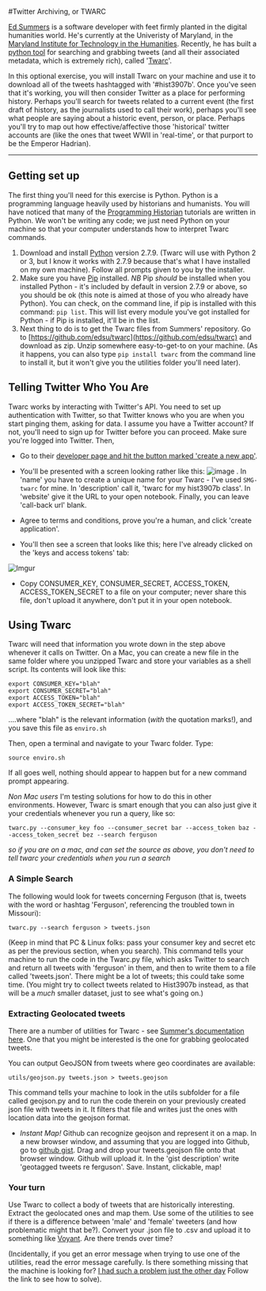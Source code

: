 #Twitter Archiving, or TWARC

[Ed Summers](http://inkdroid.org/journal/) is a software developer with feet firmly planted in the digital humanities world. He's currently at the Univeristy of Maryland, in the [Maryland Institute for Technology in the Humanities](http://mith.umd.edu/). Recently, he has built a [python tool](http://mith.umd.edu/) for searching and grabbing tweets (and all their associated metadata, which is extremely rich), called '[Twarc](https://github.com/edsu/twarc)'.

In this optional exercise, you will install Twarc on your machine and use it to download all of the tweets hashtagged with '#hist3907b'. Once you've seen that it's working, you will then consider Twitter as a place for performing history. Perhaps you'll search for tweets related to a current event (the first draft of history, as the journalists used to call their work), perhaps you'll see what people are saying about a historic event, person, or place. Perhaps you'll try to map out how effective/affective those 'historical' twitter accounts are (like the ones that tweet WWII in 'real-time', or that purport to be the Emperor Hadrian).

-----

## Getting set up

The first thing you'll need for this exercise is Python. Python is a programming language heavily used by historians and humanists. You will have noticed that many of the [Programming Historian](http://programminghistorian.org/) tutorials are written in Python. We won't be writing any code; we just need Python on your machine so that your computer understands how to interpret Twarc commands.

1. Download and install [Python](https://www.python.org/downloads/) version 2.7.9. (Twarc will use with Python 2 or 3, but I know it works with 2.7.9 because that's what I have installed on my own machine). Follow all prompts given to you by the installer.
2. Make sure you have [Pip](https://pip.pypa.io/en/latest/installing.html) installed. *NB* Pip *should* be installed when you installed Python - it's included by default in version 2.7.9 or above, so you should be ok (this note is aimed at those of you who already have Python). You can check, on the command line, if pip is installed with this command: ``` pip list ```. This will list every module you've got installed for Python - if Pip is installed, it'll be in the list.
3. Next thing to do is to get the Twarc files from Summers' repository. Go to [https://github.com/edsu/twarc](https://github.com/edsu/twarc) and download as zip. Unzip somewhere easy-to-get-to on your machine. (As it happens, you can also type `` pip install twarc `` from the command line to install it, but it won't give you the utilities folder you'll need later).

## Telling Twitter Who You Are

Twarc works by interacting with Twitter's API. You need to set up authentication with Twitter, so that Twitter knows who you are when you start pinging them, asking for data. I assume you have a Twitter account? If not, you'll need to sign up for Twitter before you can proceed. Make sure you're logged into Twitter. Then,

+ Go to their [developer page and hit the button marked 'create a new app'](https://apps.twitter.com/).

+ You'll be presented with a screen looking rather like this: ![image](https://spring.io/guides/gs/register-twitter-app/images/tw-create-app.png) . In 'name' you have to create a unique name for your Twarc - I've used ``` SMG-twarc ``` for mine. In 'description' call it, 'twarc for my hist3907b class'. In 'website' give it the URL to your open notebook. Finally, you can leave 'call-back url' blank.

+ Agree to terms and conditions, prove you're a human, and click 'create application'.

+ You'll then see a screen that looks like this; here I've already clicked on the 'keys and access tokens' tab: 

![Imgur](http://i.imgur.com/mM4hZNN.png)

+ Copy CONSUMER_KEY, CONSUMER_SECRET, ACCESS_TOKEN, ACCESS_TOKEN_SECRET to a file on your computer; never share this file, don't upload it anywhere, don't put it in your open notebook.

## Using Twarc

Twarc will need that information you wrote down in the step above whenever it calls on Twitter. On a Mac, you can create a new file in the same folder where you unzipped Twarc and store your variables as a shell script. Its contents will look like this:

```
export CONSUMER_KEY="blah"
export CONSUMER_SECRET="blah"
export ACCESS_TOKEN="blah"
export ACCESS_TOKEN_SECRET="blah"
```

....where "blah" is the relevant information (_with_ the quotation marks!), and you save this file as ```enviro.sh```

Then, open a terminal and navigate to your Twarc folder. Type:

```source enviro.sh```

If all goes well, nothing should appear to happen but for a new command prompt appearing.

*Non Mac users* I'm testing solutions for how to do this in other environments. However, Twarc is smart enough that you can also just give it your credentials whenever you run a query, like so:

`twarc.py --consumer_key foo --consumer_secret bar --access_token baz --access_token_secret bez --search ferguson`

_so if you are on a mac, and can set the source as above, you don't need to tell twarc your credentials when you run a search_

### A Simple Search

The following would look for tweets concerning Ferguson (that is, tweets with the word or hashtag 'Ferguson', referencing the troubled town in Missouri):

`twarc.py --search ferguson > tweets.json`

(Keep in mind that PC & Linux folks: pass your consumer key and secret etc as per the previous section, when you search).
This command tells your machine to run the code in the Twarc.py file, which asks Twitter to search and return all tweets with 'ferguson' in them, and then to write them to a file called 'tweets.json'. There might be a lot of tweets; this could take some time. (You might try to collect tweets related to Hist3907b instead, as that will be a *much* smaller dataset, just to see what's going on.)

### Extracting Geolocated tweets

There are a number of utilities for Twarc - see [Summer's documentation here](https://github.com/edsu/twarc#utilities). One that you might be interested is the one for grabbing geolocated tweets.

You can output GeoJSON from tweets where geo coordinates are available:

``` utils/geojson.py tweets.json > tweets.geojson ```

This command tells your machine to look in the utils subfolder for a file called geojson.py and to run the code therein on your previously created json file with tweets in it. It filters that file and writes just the ones with location data into the geojson format. 

+ *Instant Map!* Github can recognize geojson and represent it on a map. In a new browser window, and assuming that you are logged into Github, go to [github gist](http://gist.github.com). Drag and drop your tweets.geojson file onto that browser window. Github will upload it. In the 'gist description' write 'geotagged tweets re ferguson'. Save. Instant, clickable, map!

### Your turn

Use Twarc to collect a body of tweets that are historically interesting. Extract the geolocated ones and map them. Use some of the utilities to see if there is a difference between 'male' and 'female' tweeters (and how problematic might that be?). Convert your .json file to .csv and upload it to something like [Voyant](http://voyant-tools.org). Are there trends over time?

(Incidentally, if you get an error message when trying to use one of the utilities, read the error message carefully. Is there something missing that the machine is looking for? [I had such a problem just the other day](https://twitter.com/edsu/status/567505909040304128) Follow the link to see how to solve).
